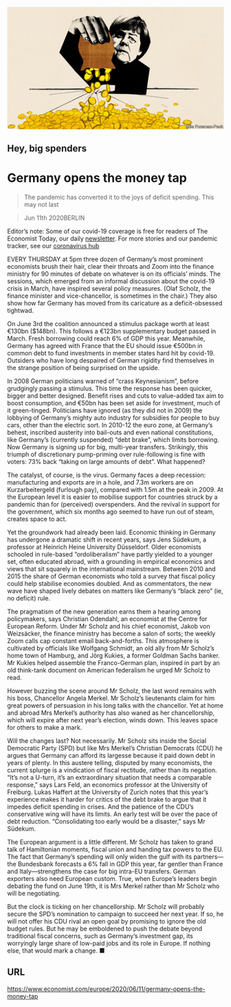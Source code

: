 ![](./images/20200613_EUD001.jpg)

## Hey, big spenders

# Germany opens the money tap

> The pandemic has converted it to the joys of deficit spending. This may not last

> Jun 11th 2020BERLIN

Editor’s note: Some of our covid-19 coverage is free for readers of The Economist Today, our daily [newsletter](https://www.economist.com/https://my.economist.com/user#newsletter). For more stories and our pandemic tracker, see our [coronavirus hub](https://www.economist.com//news/2020/03/11/the-economists-coverage-of-the-coronavirus)

EVERY THURSDAY at 5pm three dozen of Germany’s most prominent economists brush their hair, clear their throats and Zoom into the finance ministry for 90 minutes of debate on whatever is on its officials’ minds. The sessions, which emerged from an informal discussion about the covid-19 crisis in March, have inspired several policy measures. (Olaf Scholz, the finance minister and vice-chancellor, is sometimes in the chair.) They also show how far Germany has moved from its caricature as a deficit-obsessed tightwad.

On June 3rd the coalition announced a stimulus package worth at least €130bn ($148bn). This follows a €123bn supplementary budget passed in March. Fresh borrowing could reach 6% of GDP this year. Meanwhile, Germany has agreed with France that the EU should issue €500bn in common debt to fund investments in member states hard hit by covid-19. Outsiders who have long despaired of German rigidity find themselves in the strange position of being surprised on the upside.

In 2008 German politicians warned of “crass Keynesianism”, before grudgingly passing a stimulus. This time the response has been quicker, bigger and better designed. Benefit rises and cuts to value-added tax aim to boost consumption, and €50bn has been set aside for investment, much of it green-tinged. Politicians have ignored (as they did not in 2009) the lobbying of Germany’s mighty auto industry for subsidies for people to buy cars, other than the electric sort. In 2010-12 the euro zone, at Germany’s behest, inscribed austerity into bail-outs and even national constitutions, like Germany’s (currently suspended) “debt brake”, which limits borrowing. Now Germany is signing up for big, multi-year transfers. Strikingly, this triumph of discretionary pump-priming over rule-following is fine with voters: 73% back “taking on large amounts of debt”. What happened?

The catalyst, of course, is the virus. Germany faces a deep recession: manufacturing and exports are in a hole, and 7.3m workers are on Kurzarbeitergeld (furlough pay), compared with 1.5m at the peak in 2009. At the European level it is easier to mobilise support for countries struck by a pandemic than for (perceived) overspenders. And the revival in support for the government, which six months ago seemed to have run out of steam, creates space to act.

Yet the groundwork had already been laid. Economic thinking in Germany has undergone a dramatic shift in recent years, says Jens Südekum, a professor at Heinrich Heine University Düsseldorf. Older economists schooled in rule-based “ordoliberalism” have partly yielded to a younger set, often educated abroad, with a grounding in empirical economics and views that sit squarely in the international mainstream. Between 2010 and 2015 the share of German economists who told a survey that fiscal policy could help stabilise economies doubled. And as commentators, the new wave have shaped lively debates on matters like Germany’s “black zero” (ie, no deficit) rule.

The pragmatism of the new generation earns them a hearing among policymakers, says Christian Odendahl, an economist at the Centre for European Reform. Under Mr Scholz and his chief economist, Jakob von Weizsäcker, the finance ministry has become a salon of sorts; the weekly Zoom calls cap constant email back-and-forths. This atmosphere is cultivated by officials like Wolfgang Schmidt, an old ally from Mr Scholz’s home town of Hamburg, and Jörg Kukies, a former Goldman Sachs banker. Mr Kukies helped assemble the Franco-German plan, inspired in part by an old think-tank document on American federalism he urged Mr Scholz to read.

However buzzing the scene around Mr Scholz, the last word remains with his boss, Chancellor Angela Merkel. Mr Scholz’s lieutenants claim for him great powers of persuasion in his long talks with the chancellor. Yet at home and abroad Mrs Merkel’s authority has also waned as her chancellorship, which will expire after next year’s election, winds down. This leaves space for others to make a mark.

Will the changes last? Not necessarily. Mr Scholz sits inside the Social Democratic Party (SPD) but like Mrs Merkel’s Christian Democrats (CDU) he argues that Germany can afford its largesse because it paid down debt in years of plenty. In this austere telling, disputed by many economists, the current splurge is a vindication of fiscal rectitude, rather than its negation. “It’s not a U-turn, it’s an extraordinary situation that needs a comparable response,” says Lars Feld, an economics professor at the University of Freiburg. Lukas Haffert at the University of Zurich notes that this year’s experience makes it harder for critics of the debt brake to argue that it impedes deficit spending in crises. And the patience of the CDU’s conservative wing will have its limits. An early test will be over the pace of debt reduction. “Consolidating too early would be a disaster,” says Mr Südekum.

The European argument is a little different. Mr Scholz has taken to grand talk of Hamiltonian moments, fiscal union and handing tax powers to the EU. The fact that Germany’s spending will only widen the gulf with its partners—the Bundesbank forecasts a 6% fall in GDP this year, far gentler than France and Italy—strengthens the case for big intra-EU transfers. German exporters also need European custom. True, when Europe’s leaders begin debating the fund on June 19th, it is Mrs Merkel rather than Mr Scholz who will be negotiating.

But the clock is ticking on her chancellorship. Mr Scholz will probably secure the SPD’s nomination to campaign to succeed her next year. If so, he will not offer his CDU rival an open goal by promising to ignore the old budget rules. But he may be emboldened to push the debate beyond traditional fiscal concerns, such as Germany’s investment gap, its worryingly large share of low-paid jobs and its role in Europe. If nothing else, that would mark a change. ■

## URL

https://www.economist.com/europe/2020/06/11/germany-opens-the-money-tap
